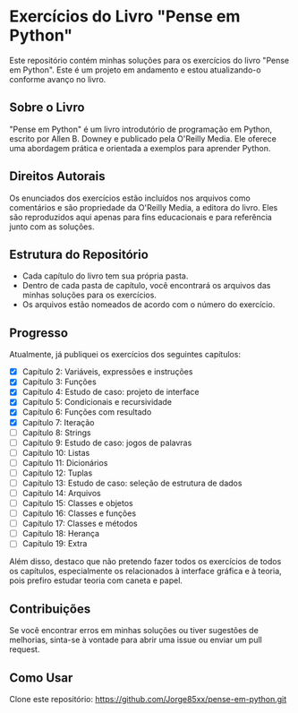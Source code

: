 # Exercícios do Livro "Pense em Python"

Este repositório contém minhas soluções para os exercícios do livro "Pense em Python". Este é um projeto em andamento e estou atualizando-o conforme avanço no livro.

## Sobre o Livro

"Pense em Python" é um livro introdutório de programação em Python, escrito por Allen B. Downey e publicado pela O'Reilly Media. Ele oferece uma abordagem prática e orientada a exemplos para aprender Python.

## Direitos Autorais

Os enunciados dos exercícios estão incluídos nos arquivos como comentários e são propriedade da O'Reilly Media, a editora do livro. Eles são reproduzidos aqui apenas para fins educacionais e para referência junto com as soluções.

## Estrutura do Repositório

- Cada capítulo do livro tem sua própria pasta.
- Dentro de cada pasta de capítulo, você encontrará os arquivos das minhas soluções para os exercícios.
- Os arquivos estão nomeados de acordo com o número do exercício.

## Progresso

Atualmente, já publiquei os exercícios dos seguintes capítulos:

- [x] Capítulo 2: Variáveis, expressões e instruções
- [x] Capítulo 3: Funções
- [x] Capítulo 4: Estudo de caso: projeto de interface
- [x] Capítulo 5: Condicionais e recursividade
- [x] Capítulo 6: Funções com resultado
- [x] Capítulo 7: Iteração
- [ ] Capítulo 8: Strings
- [ ] Capítulo 9: Estudo de caso: jogos de palavras
- [ ] Capítulo 10: Listas
- [ ] Capítulo 11: Dicionários
- [ ] Capítulo 12: Tuplas
- [ ] Capítulo 13: Estudo de caso: seleção de estrutura de dados
- [ ] Capítulo 14: Arquivos
- [ ] Capítulo 15: Classes e objetos
- [ ] Capítulo 16: Classes e funções
- [ ] Capítulo 17: Classes e métodos
- [ ] Capítulo 18: Herança
- [ ] Capítulo 19: Extra

Além disso, destaco que não pretendo fazer todos os exercícios de todos os capítulos, especialmente os relacionados à interface gráfica e à teoria, pois prefiro estudar teoria com caneta e papel.


## Contribuições

Se você encontrar erros em minhas soluções ou tiver sugestões de melhorias, sinta-se à vontade para abrir uma issue ou enviar um pull request.

## Como Usar

Clone este repositório: https://github.com/Jorge85xx/pense-em-python.git
